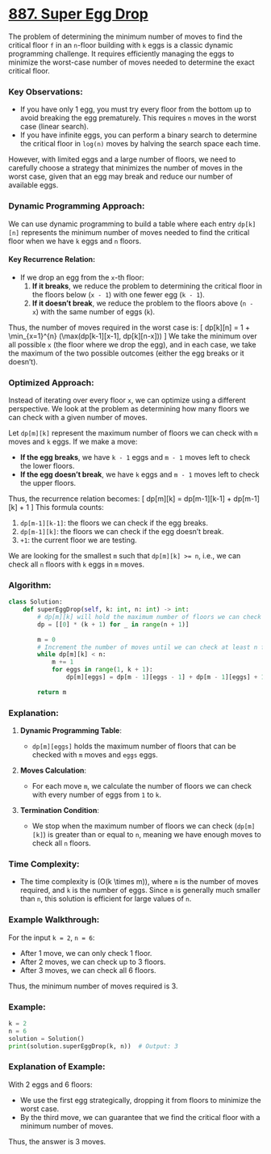 # [887. Super Egg Drop](https://leetcode.com/problems/super-egg-drop/description/)

The problem of determining the minimum number of moves to find the critical floor `f` in an `n`-floor building with `k` eggs is a classic dynamic programming challenge. It requires efficiently managing the eggs to minimize the worst-case number of moves needed to determine the exact critical floor.

### Key Observations:
- If you have only 1 egg, you must try every floor from the bottom up to avoid breaking the egg prematurely. This requires `n` moves in the worst case (linear search).
- If you have infinite eggs, you can perform a binary search to determine the critical floor in `log(n)` moves by halving the search space each time.

However, with limited eggs and a large number of floors, we need to carefully choose a strategy that minimizes the number of moves in the worst case, given that an egg may break and reduce our number of available eggs.

### Dynamic Programming Approach:

We can use dynamic programming to build a table where each entry `dp[k][n]` represents the minimum number of moves needed to find the critical floor when we have `k` eggs and `n` floors.

#### Key Recurrence Relation:

- If we drop an egg from the `x`-th floor:
  1. **If it breaks**, we reduce the problem to determining the critical floor in the floors below (`x - 1`) with one fewer egg (`k - 1`).
  2. **If it doesn’t break**, we reduce the problem to the floors above (`n - x`) with the same number of eggs (`k`).

Thus, the number of moves required in the worst case is:
\[
dp[k][n] = 1 + \min_{x=1}^{n} (\max(dp[k-1][x-1], dp[k][n-x]))
\]
We take the minimum over all possible `x` (the floor where we drop the egg), and in each case, we take the maximum of the two possible outcomes (either the egg breaks or it doesn’t).

### Optimized Approach:

Instead of iterating over every floor `x`, we can optimize using a different perspective. We look at the problem as determining how many floors we can check with a given number of moves.

Let `dp[m][k]` represent the maximum number of floors we can check with `m` moves and `k` eggs. If we make a move:
- **If the egg breaks**, we have `k - 1` eggs and `m - 1` moves left to check the lower floors.
- **If the egg doesn’t break**, we have `k` eggs and `m - 1` moves left to check the upper floors.

Thus, the recurrence relation becomes:
\[
dp[m][k] = dp[m-1][k-1] + dp[m-1][k] + 1
\]
This formula counts:
1. `dp[m-1][k-1]`: the floors we can check if the egg breaks.
2. `dp[m-1][k]`: the floors we can check if the egg doesn’t break.
3. `+1`: the current floor we are testing.

We are looking for the smallest `m` such that `dp[m][k] >= n`, i.e., we can check all `n` floors with `k` eggs in `m` moves.

### Algorithm:

```python
class Solution:
    def superEggDrop(self, k: int, n: int) -> int:
        # dp[m][k] will hold the maximum number of floors we can check with m moves and k eggs
        dp = [[0] * (k + 1) for _ in range(n + 1)]
        
        m = 0
        # Increment the number of moves until we can check at least n floors
        while dp[m][k] < n:
            m += 1
            for eggs in range(1, k + 1):
                dp[m][eggs] = dp[m - 1][eggs - 1] + dp[m - 1][eggs] + 1
        
        return m
```

### Explanation:

1. **Dynamic Programming Table**:
   - `dp[m][eggs]` holds the maximum number of floors that can be checked with `m` moves and `eggs` eggs.
   
2. **Moves Calculation**:
   - For each move `m`, we calculate the number of floors we can check with every number of eggs from `1` to `k`.
   
3. **Termination Condition**:
   - We stop when the maximum number of floors we can check (`dp[m][k]`) is greater than or equal to `n`, meaning we have enough moves to check all `n` floors.

### Time Complexity:
- The time complexity is \(O(k \times m)\), where `m` is the number of moves required, and `k` is the number of eggs. Since `m` is generally much smaller than `n`, this solution is efficient for large values of `n`.

### Example Walkthrough:

For the input `k = 2`, `n = 6`:

- After 1 move, we can only check 1 floor.
- After 2 moves, we can check up to 3 floors.
- After 3 moves, we can check all 6 floors.

Thus, the minimum number of moves required is 3.

### Example:

```python
k = 2
n = 6
solution = Solution()
print(solution.superEggDrop(k, n))  # Output: 3
```

### Explanation of Example:

With 2 eggs and 6 floors:
- We use the first egg strategically, dropping it from floors to minimize the worst case.
- By the third move, we can guarantee that we find the critical floor with a minimum number of moves.

Thus, the answer is 3 moves.
